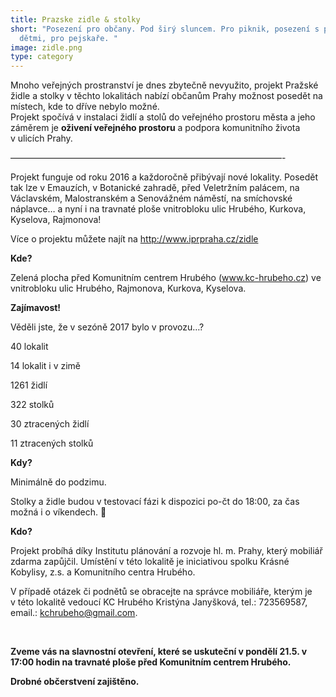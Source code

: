 ```yaml
---
title: Prazske zidle & stolky
short: "Posezení pro občany. Pod širý sluncem. Pro piknik, posezení s přáteli či
  dětmi, pro pejskaře. "
image: zidle.png
type: category
---
```

Mnoho veřejných prostranství je dnes zbytečně nevyužito, projekt Pražské židle a stolky v těchto lokalitách nabízí občanům Prahy možnost posedět na místech, kde to dříve nebylo možné.\
Projekt spočívá v instalaci židlí a stolů do veřejného prostoru města a jeho záměrem je **oživení veřejného prostoru** a podpora komunitního života v ulicích Prahy.

———————————————————————————————-

Projekt funguje od roku 2016 a každoročně přibývají nové lokality. Posedět tak lze v Emauzích, v Botanické zahradě, před Veletržním palácem, na Václavském, Malostranském a Senovážném náměstí, na smíchovské náplavce… a nyní i na travnaté ploše vnitrobloku ulic Hrubého, Kurkova, Kyselova, Rajmonova!

Více o projektu můžete najít na <http://www.iprpraha.cz/zidle>

**Kde?**

Zelená plocha před Komunitním centrem Hrubého (www.kc-hrubeho.cz) ve vnitrobloku ulic Hrubého, Rajmonova, Kurkova, Kyselova.

**Zajímavost!**

Věděli jste, že v sezóně 2017 bylo v provozu…?

40 lokalit

14 lokalit i v zimě

1261 židlí

322 stolků

30 ztracených židlí

11 ztracených stolků

**Kdy?**

Minimálně do podzimu.

Stolky a židle budou v testovací fázi k dispozici po-čt do 18:00, za čas možná i o víkendech. 🙂

**Kdo?**

Projekt probíhá díky Institutu plánování a rozvoje hl. m. Prahy, který mobiliář zdarma zapůjčil. Umístění v této lokalitě je iniciativou spolku Krásné Kobylisy, z.s. a Komunitního centra Hrubého.

V případě otázek či podnětů se obracejte na správce mobiliáře, kterým je v této lokalitě vedoucí KC Hrubého Kristýna Janyšková, tel.: 723569587, email.: kchrubeho@gmail.com.

 

**Zveme vás na slavnostní otevření, které se uskuteční v pondělí 21.5. v 17:00 hodin na travnaté ploše před Komunitním centrem Hrubého.**

**Drobné občerstvení zajištěno.**